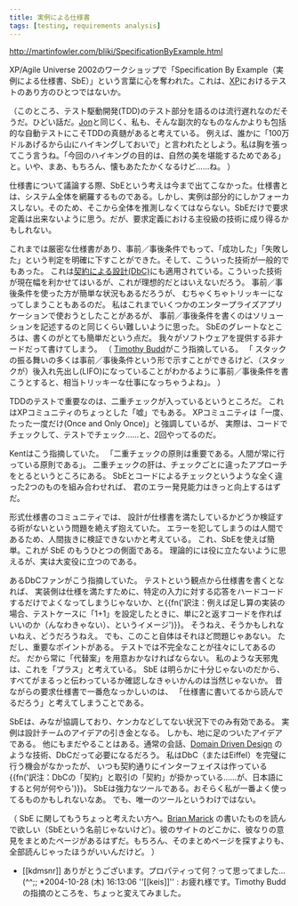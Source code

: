 ```yaml
---
title: 実例による仕様書
tags: [testing, requirements analysis]
---
```


http://martinfowler.com/bliki/SpecificationByExample.html

XP/Agile Universe 2002のワークショップで「Specification By Example（実例による仕様書、SbE）」という言葉に心を奪われた。これは、[XP](http://martinfowler.com/articles/newMethodology.html#xp)におけるテストのあり方のひとつではないか。

（このところ、テスト駆動開発(TDD)のテスト部分を語るのは流行遅れなのだそうだ。ひどい話だ。[Jon](http://blogs.codehaus.org/people/tirsen/archives/000582_tdd_is_about_testing.html)と同じく、私も、そんな副次的なものなんかよりも包括的な自動テストにこそTDDの真髄があると考えている。
例えば、誰かに「100万ドルあげるから山にハイキングしておいで」と言われたとしよう。私は胸を張ってこう言うね。「今回のハイキングの目的は、自然の美を堪能するためである」と。いや、まあ、もちろん、懐もあたたかくなるけど……ね。
）

仕様書について議論する際、SbEという考えは今まで出てこなかった。仕様書とは、システム全体を網羅するものである。しかし、実例は部分的にしかフォーカスしない。そのため、そこから全体を推測しなくてはならない。SbEだけで要求定義は出来ないように思う。だが、要求定義における主役級の技術に成り得るかもしれない。

これまでは厳密な仕様書があり、事前／事後条件でもって、「成功した」「失敗した」という判定を明確に下すことができた。そして、こういった技術が一般的でもあった。
これは[契約による設計(DbC)](http://archive.eiffel.com/doc/manuals/technology/contract/)にも適用されている。こういった技術が現在幅を利かせてはいるが、これが理想的だとはいえないだろう。
事前／事後条件を使った方が簡単な状況もあるだろうが、
むちゃくちゃトリッキーになってしまうこともあるのだ。
私はこれまでいくつかのエンタープライズアプリケーションで使おうとしたことがあるが、
事前／事後条件を書くのはソリューションを記述するのと同じくらい難しいように思った。
SbEのグレートなところは、書くのがとても簡単だという点だ。
我々がソフトウェアを提供する非ナードだって書けてしまう。
（
[Timothy Budd](http://www.amazon.com/exec/obidos/tg/detail/-/0201824191)がこう指摘している。
「
スタックの振る舞いの多くは事前／事後条件という形で示すことができるけど、（スタックが）後入れ先出し(LIFO)になっていることがわかるように事前／事後条件を書こうとすると、相当トリッキーな仕事になっちゃうよね」。
）

TDDのテストで重要なのは、二重チェックが入っているというところだ。
これはXPコミュニティのちょっとした「嘘」でもある。
XPコミュニティは「一度、たった一度だけ(Once and Only Once)」と強調しているが、
実際は、コードでチェックして、テストでチェック……と、2回やってるのだ。

Kentはこう指摘していた。
「二重チェックの原則は重要である。人間が常に行っている原則である」。
二重チェックの肝は、チェックごとに違ったアプローチをとるというところにある。
SbEとコードによるチェックというような全く違った2つのものを組み合わせれば、
君のエラー発見能力はきっと向上するはずだ。

形式仕様書のコミュニティでは、
設計が仕様書を満たしているかどうか検証する術がないという問題を絶えず抱えていた。
エラーを犯してしまうのは人間であるため、人間抜きに検証できないかと考えている。
これ、SbEを使えば簡単。これが SbE のもうひとつの側面である。
理論的には役に立たないように思えるが、実は大変役に立つのである。

あるDbCファンがこう指摘していた。
テストという観点から仕様書を書くとなれば、
実装側は仕様を満たすために、特定の入力に対する応答をハードコードするだけでよくなってしまうじゃないか、と{{fn('訳注：例えば足し算の実装の場合、テストケースに「1+1」を設定したときに、単に2と返すコードを作ればいいのか（んなわきゃない）、というイメージ')}}。
そうねえ、そうかもしれないねえ、どうだろうねえ。
でも、このこと自体はそれほど問題じゃあない。
ただし、重要なポイントがある。
テストでは不完全なことが往々にしてあるのだ。
だから常に「代替案」を用意おかなければならない。
私のような天邪鬼は、これを「プラス」と考えている。
SbE は明らかに十分じゃないのだから、すべてがまるっと伝わっているか確認しなきゃいかんのは当然じゃないか。
昔ながらの要求仕様書で一番危なっかしいのは、
「仕様書に書いてるから読んでるだろう」と考えてしまうことである。

SbEは、みなが協調しており、ケンカなどしてない状況下でのみ有効である。
実例は設計チームのアイデアの引き金となる。
しかも、地に足のついたアイデアである。
他にもまだやることはある。通常の会話、[Domain Driven Design](http://www.amazon.com/exec/obidos/tg/detail/-/0321125215) のような技術、DbCだって必要になるだろう。
私はDbC（またはEiffel）を完璧に行う機会がなかったが、
いつも契約通りにインターフェイスは作っている{{fn('訳注：DbCの「契約」と取引の「契約」が掛かっている……が、日本語にすると何が何やら')}}。
SbEは強力なツールである。おそらく私が一番よく使ってるものかもしれないなあ。
でも、唯一のツールというわけではない。

（
SbE に関してもうちょっと考えたい方へ。[Brian Marick](http://testing.com/) の書いたものを読んで欲しい（SbEという名前じゃないけど）。彼のサイトのどこかに、彼なりの意見をまとめたページがあるはずだ。もちろん、そのまとめページを探すよりも、全部読んじゃったほうがいいんだけど。
）



* [[kdmsnr]] ありがとうございます。プロパティって何？って思ってました...(^^;;
*2004-10-28 (木) 16:13:06 ''[[keis]]'' : お疲れ様です。Timothy Budd の指摘のところを、ちょっと変えてみました。
